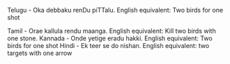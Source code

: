 Telugu - Oka debbaku renDu piTTalu. English equivalent: Two birds for one shot

Tamil - Orae kallula rendu maanga. English equivalent: Kill two birds with one stone.
Kannada - Onde yetige eradu hakki. English equivalent: Two birds for one shot
Hindi - Ek teer se do nishan. English equivalent: two targets with one arrow
